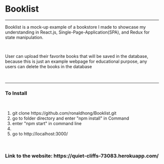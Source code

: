 <h1>Booklist</h1>
<hr>
<p>Booklist is a mock-up example of a bookstore I made to showcase my understanding in React.js, Single-Page-Application(SPA), and Redux for state manipulation.</p>
<br>
<p>User can upload their favorite books that will be saved in the database, because this is just an example webpage for educational purpose, any users can delete the books in the database</p>
<br>
<hr>
<h3>To Install</h3>
<br>
<ol>
  <li>git clone https://github.com/ronaldhong/Booklist.git</li>
  <li>go to folder directory and enter "npm install" in Command</li>
  <li>enter "npm start" in command line<li>
  <li>go to http://localhost:3000/</li>
</ol>
<br>
<h3>Link to the website: https://quiet-cliffs-73083.herokuapp.com/</h3>
